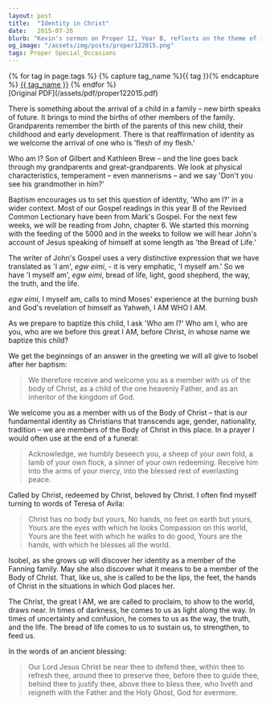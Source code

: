 ```yaml
---
layout: post
title:  "Identity in Christ"
date:   2015-07-26
blurb: "Kevin's sermon on Proper 12, Year B, reflects on the theme of identity through the lens of Christian faith. He discusses the significance of baptism in understanding one's identity in relation to family lineage and the broader Christian community. Using the metaphor of the Body of Christ, he emphasizes our role as Christ's representatives on earth, inspired by the words of Teresa of Avila."
og_image: "/assets/img/posts/proper122015.png"
tags: Proper Special_Occasions
---    
```

<div class="tag-pills">
  {% for tag in page.tags %}
    {% capture tag_name %}{{ tag }}{% endcapture %}
    <a href="{{ site.baseurl }}/tag/{{ tag_name | slugify }}" class="tag-pill">{{ tag_name }}</a>
  {% endfor %}
</div>
[Original PDF](/assets/pdf/proper122015.pdf)

There is something about the arrival of a child in a family – new birth speaks of future. It brings to mind the births of other members of the family. Grandparents remember the birth of the parents of this new child, their childhood and early development. There is that reaffirmation of identity as we welcome the arrival of one who is 'flesh of my flesh.'

Who am I? Son of Gilbert and Kathleen Brew – and the line goes back through my grandparents and great-grandparents. We look at physical characteristics, temperament – even mannerisms – and we say 'Don't you see his grandmother in him?'

Baptism encourages us to set this question of identity, 'Who am I?' in a wider context. Most of our Gospel readings in this year B of the Revised Common Lectionary have been from Mark's Gospel. For the next few weeks, we will be reading from John, chapter 6. We started this morning with the feeding of the 5000 and in the weeks to follow we will hear John's account of Jesus speaking of himself at some length as 'the Bread of Life.'

The writer of John's Gospel uses a very distinctive expression that we have translated as 'I am', _egw eimi_, - it is very emphatic, 'I myself am.' So we have 'I myself am', _egw eimi_, bread of life, light, good shepherd, the way, the truth, and the life.

_egw eimi_, I myself am, calls to mind Moses' experience at the burning bush and God's revelation of himself as Yahweh, I AM WHO I AM.

As we prepare to baptize this child, I ask 'Who am I?' Who am I, who are you, who are we before this great I AM, before Christ, in whose name we baptize this child?

We get the beginnings of an answer in the greeting we will all give to Isobel after her baptism:

> We therefore receive and welcome you
> as a member with us of the body of Christ,
> as a child of the one heavenly Father,
> and as an inheritor of the kingdom of God.

We welcome you as a member with us of the Body of Christ – that is our fundamental identity as Christians that transcends age, gender, nationality, tradition – we are members of the Body of Christ in this place. In a prayer I would often use at the end of a funeral:

> Acknowledge, we humbly beseech you, a sheep of your own fold, a lamb of your own flock, a sinner of your own redeeming. Receive him into the arms of your mercy, into the blessed rest of everlasting peace.

Called by Christ, redeemed by Christ, beloved by Christ. I often find myself turning to words of Teresa of Avila:

> Christ has no body but yours,
> No hands, no feet on earth but yours,
> Yours are the eyes with which he looks
> Compassion on this world,
> Yours are the feet with which he walks to do good,
> Yours are the hands, with which he blesses all the world.

Isobel, as she grows up will discover her identity as a member of the Fanning family. May she also discover what it means to be a member of the Body of Christ. That, like us, she is called to be the lips, the feet, the hands of Christ in the situations in which God places her.

The Christ, the great I AM, we are called to proclaim, to show to the world, draws near. In times of darkness, he comes to us as light along the way. In times of uncertainty and confusion, he comes to us as the way, the truth, and the life. The bread of life comes to us to sustain us, to strengthen, to feed us.

In the words of an ancient blessing:

> Our Lord Jesus Christ be near thee to defend thee,
> within thee to refresh thee,
> around thee to preserve thee,
> before thee to guide thee,
> behind thee to justify thee,
> above thee to bless thee,
> who liveth and reigneth with the Father and the Holy Ghost, God for evermore.
